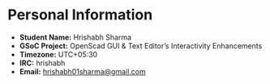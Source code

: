# Personal Information

-   **Student Name:** Hrishabh Sharma
-   **GSoC Project:** OpenScad GUI & Text Editor’s Interactivity
    Enhancements
-   **Timezone:** UTC+05:30
-   **IRC:** hrishabh
-   **Email:** hrishabh01sharma@gmail.com